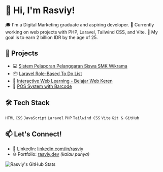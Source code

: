 # 👋 Hi, I'm Rasviy!

🎓 I'm a Digital Marketing graduate and aspiring developer.
🚀 Currently working on web projects with PHP, Laravel, Tailwind CSS, and Vite.
🎯 My goal is to earn 2 billion IDR by the age of 25.

## 🚀 Projects
- 💻 [Sistem Pelaporan Pelanggaran Siswa SMK Wikrama](#)
- 📦 [Laravel Role-Based To Do List](#)
- 🎨 [Interactive Web Learning - Belajar Web Keren](#)
- 🧾 [POS System with Barcode](#)

## 🛠️ Tech Stack
`HTML` `CSS` `JavaScript` `Laravel` `PHP` `Tailwind CSS` `Vite` `Git & GitHub`

## 📫 Let's Connect!
- 💼 LinkedIn: [linkedin.com/in/rasviy](#)
- 🌐 Portfolio: [rasviy.dev](#) *(kalau punya)*

![Rasviy's GitHub Stats](https://github-readme-stats.vercel.app/api?username=Rasviy&show_icons=true&theme=tokyonight)

